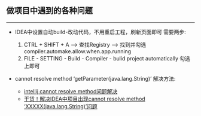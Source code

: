 ## 做项目中遇到的各种问题
---
* IDEA中设置自动build-改动代码，不用重启工程，刷新页面即可
  需要两步:
  1. CTRL + SHIFT + A --> 查找Registry --> 找到并勾选compiler.automake.allow.when.app.running
  2. FILE - SETTING - Build - Compiler - bulid project automatically  勾选上即可

* cannot resolve method ‘getParameter(java.lang.String)’
  解决方法: 
  * [intellij cannot resolve method问题解决](https://blog.csdn.net/wanqiuyi3357/article/details/71634707)
  * [干货！解决IDEA中项目出现cannot resolve method ‘XXXXX(java.lang.String)’问题](https://blog.csdn.net/weixin_39208819/article/details/82320818)
  
